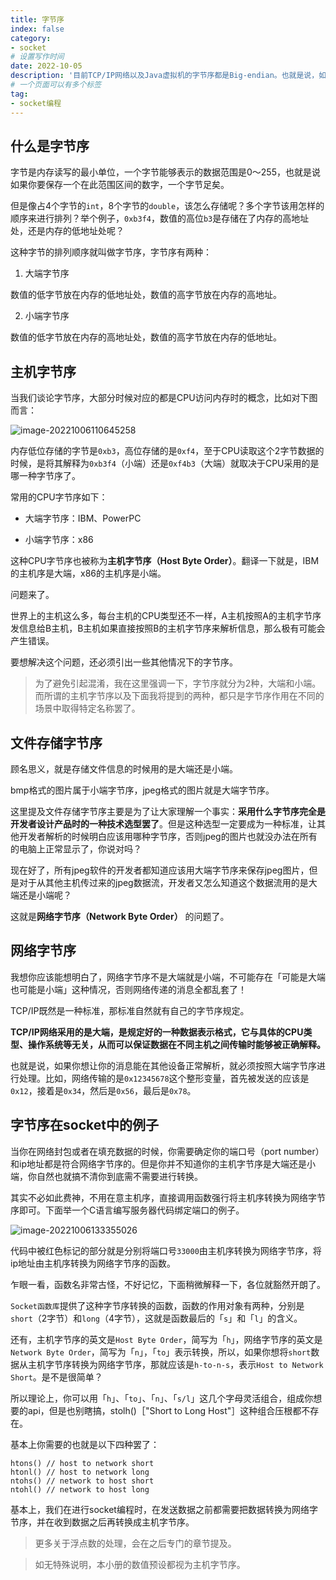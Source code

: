 ```yaml
---
title: 字节序
index: false
category:
- socket
# 设置写作时间
date: 2022-10-05
description: '目前TCP/IP网络以及Java虚拟机的字节序都是Big-endian。也就是说，如果你想让你的消息能在其他设备正常解析，就必须按照大端字节序进行处理。'
# 一个页面可以有多个标签
tag:
- socket编程
---
```


## 什么是字节序

字节是内存读写的最小单位，一个字节能够表示的数据范围是0～255，也就是说如果你要保存一个在此范围区间的数字，一个字节足矣。

但是像占4个字节的`int`，8个字节的`double`，该怎么存储呢？多个字节该用怎样的顺序来进行排列？举个例子，`0xb3f4`，数值的高位`b3`是存储在了内存的高地址处，还是内存的低地址处呢？

这种字节的排列顺序就叫做字节序，字节序有两种：

1. 大端字节序

数值的低字节放在内存的低地址处，数值的高字节放在内存的高地址。

2. 小端字节序

数值的低字节放在内存的高地址处，数值的高字节放在内存的低地址。

## 主机字节序

当我们谈论字节序，大部分时候对应的都是CPU访问内存时的概念，比如对下图而言：

![image-20221006110645258](http://qiniu.chanmufeng.com/2022-10-06-030645.png)

内存低位存储的字节是`0xb3`，高位存储的是`0xf4`，至于CPU读取这个2字节数据的时候，是将其解释为`0xb3f4`（小端）还是`0xf4b3`（大端）就取决于CPU采用的是哪一种字节序了。

常用的CPU字节序如下：

- 大端字节序：IBM、PowerPC

- 小端字节序：x86

这种CPU字节序也被称为**主机字节序（Host Byte Order）**。翻译一下就是，IBM的主机序是大端，x86的主机序是小端。

问题来了。

世界上的主机这么多，每台主机的CPU类型还不一样，A主机按照A的主机字节序发信息给B主机，B主机如果直接按照B的主机字节序来解析信息，那么极有可能会产生错误。

要想解决这个问题，还必须引出一些其他情况下的字节序。

> 为了避免引起混淆，我在这里强调一下，字节序就分为2种，大端和小端。而所谓的主机字节序以及下面我将提到的两种，都只是字节序作用在不同的场景中取得特定名称罢了。

## 文件存储字节序

顾名思义，就是存储文件信息的时候用的是大端还是小端。

bmp格式的图片属于小端字节序，jpeg格式的图片就是大端字节序。

这里提及文件存储字节序主要是为了让大家理解一个事实：**采用什么字节序完全是开发者设计产品时的一种技术选型罢了**。但是这种选型一定要成为一种标准，让其他开发者解析的时候明白应该用哪种字节序，否则jpeg的图片也就没办法在所有的电脑上正常显示了，你说对吗？

现在好了，所有jpeg软件的开发者都知道应该用大端字节序来保存jpeg图片，但是对于从其他主机传过来的jpeg数据流，开发者又怎么知道这个数据流用的是大端还是小端呢？

这就是**网络字节序（Network Byte Order）** 的问题了。

## 网络字节序

我想你应该能想明白了，网络字节序不是大端就是小端，不可能存在「可能是大端也可能是小端」这种情况，否则网络传递的消息全都乱套了！

TCP/IP既然是一种标准，那标准自然就有自己的字节序规定。

**TCP/IP网络采用的是大端，是规定好的一种数据表示格式，它与具体的CPU类型、操作系统等无关，从而可以保证数据在不同主机之间传输时能够被正确解释。**

也就是说，如果你想让你的消息能在其他设备正常解析，就必须按照大端字节序进行处理。比如，网络传输的是`0x12345678`这个整形变量，首先被发送的应该是`0x12`，接着是`0x34`，然后是`0x56`，最后是`0x78`。

## 字节序在socket中的例子

当你在网络封包或者在填充数据的时候，你需要确定你的端口号（port number）和ip地址都是符合网络字节序的。但是你并不知道你的主机字节序是大端还是小端，你自然也就搞不清你到底需不需要进行转换。

其实不必如此费神，不用在意主机序，直接调用函数强行将主机序转换为网络字节序即可。下面举一个C语言编写服务器代码绑定端口的例子。

![image-20221006133355026](http://qiniu.chanmufeng.com/2022-10-06-053355.png)

代码中被红色标记的部分就是分别将端口号`33000`由主机序转换为网络字节序，将ip地址由主机序转换为网络字节序的函数。

乍眼一看，函数名非常古怪，不好记忆，下面稍微解释一下，各位就豁然开朗了。

`Socket函数库`提供了这种字节序转换的函数，函数的作用对象有两种，分别是`short`（2字节）和`long`（4字节），这就是函数最后的「`s`」和「`l`」的含义。

还有，主机字节序的英文是`Host Byte Order`，简写为「`h`」，网络字节序的英文是`Network Byte Order`，简写为「`n`」，「`to`」表示转换，所以，如果你想将`short`数据从主机字节序转换为网络字节序，那就应该是`h-to-n-s`，表示`Host to Network Short`。是不是很简单？

所以理论上，你可以用「`h`」、「`to`」、「`n`」、「`s/l`」这几个字母灵活组合，组成你想要的api，但是也别瞎搞，stolh()［"Short to Long Host"］这种组合压根都不存在。

基本上你需要的也就是以下四种罢了：

```
htons() // host to network short
htonl() // host to network long
ntohs() // network to host short
ntohl() // network to host long
```

基本上，我们在进行socket编程时，在发送数据之前都需要把数据转换为网络字节序，并在收到数据之后再转换成主机字节序。

> 更多关于浮点数的处理，会在之后专门的章节提及。

> 如无特殊说明，本小册的数值预设都视为主机字节序。
